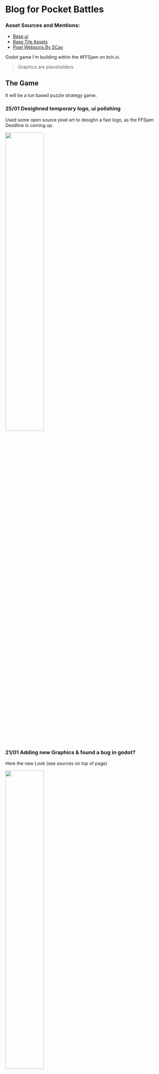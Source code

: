 # Blog for Pocket Battles

### Asset Sources and Mentions:

- [Base ui](https://opengameart.org/content/pixel-uihud-pack)
- [Base Tile Assets](https://opengameart.org/content/bomber-planet-16x16-pixel-art-assets)
- [Pixel Webpons By SCay](https://opengameart.org/content/pixel-weapons-1)

Godot game I'm building within the \#FFSjam on itch.io.

> Graphics are placeholders

## The Game

It will be a tun based puzzle strategy game.

### 25/01 Desighned temporary logo, ui polishing

Used some open source pixel art to desighn a fast logo, as the FFSjam Deadline is coming up.

<img src="blog/pocket_battles13.gif" width="49%">

### 21/01 Adding new Graphics & found a  bug in godot?

Here the new Look (see sources on top of page)

<img src="blog/pocket_battles12.gif" width="49%">

Godot Scroll boxes seem to change anchors as thy want. Worked around that by resizing the object by code rather than relying on godots anchoring system.

<img src="blog/godot_problem1.gif" width="49%">

### 16/01 adding animations and battle system infrastructure

The entities can move now and fights are performed in order of entity placement. And all entities have individual animations now.

<img src="blog/pocket_battles11.gif" width="49%">

Before I change the graphics i can improved the look by adding some animations.

<img src="blog/pocket_battles10.gif" width="49%">

### 15/01 Editor almost done

Draw drawing and opponent placing and on is now implemented.

<img src="blog/pocket_battles9.gif" width="49%">

### 13/01 Added Level editor and Implemented the battle system

Added a level editor for the game, especially to be able to test edge-case level scenarios.

<img src="blog/pocket_battle7.gif" width="49%">

Entities will now fight at the end of the turn, if they end up in the same position.

<img src="blog/pocket_battle6.gif" width="49%">

### 11/01 Added Tiles and their functionality

The wall tile was implemented so far an blocks moves entering.

<img src="blog/pocket_battles5.gif" width="49%">

### 09/01 Finished the in game ui

Added all in game ui elements, and connected them to the entities.

### 07/01 More ui stuff and move selection

Implemented move selection

<img src="blog/pocket_battles4.gif" width="49%">

Select and place player nodes.

<img src="blog/pocket_battles3.gif" width="49%">

### 05/01 Base scene mechanic

Added the simple grid and implemented a level loader.
Implemented using independent objects for flexability.

<img src="blog/pocket_battles_1.gif" width="49%">

And base ui for player entity placement.

<img src="blog/pocket_battles2.gif" width="49%">



### TODO

- [ ] build levels
- [ ] implement main game mecanic
- [ ] anchor ui element to support different resolutions
- [x] Level loaded and saver using JSON 
- [x] level init enemy spawing and player selection
